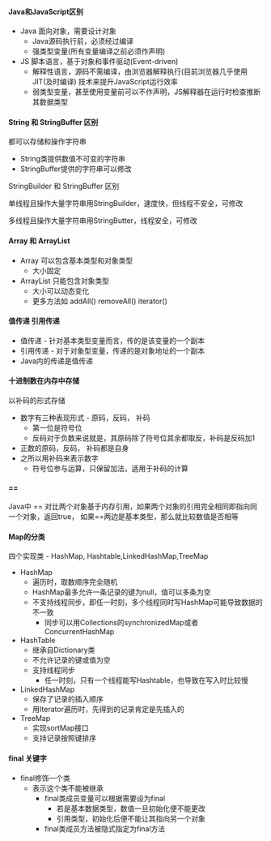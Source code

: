 



#### Java和JavaScript区别

* Java 面向对象，需要设计对象
  * Java源码执行前，必须经过编译
  * 强类型变量(所有变量编译之前必须作声明)
* JS 脚本语言，基于对象和事件驱动(Event-driven) 
  * 解释性语言，源码不需编译，由浏览器解释执行(目前浏览器几乎使用JIT(及时编译) 技术来提升JavaScript运行效率 
  * 弱类型变量，甚至使用变量前可以不作声明，JS解释器在运行时检查推断其数据类型



#### String 和 StringBuffer 区别

都可以存储和操作字符串

* String类提供数值不可变的字符串
* StringBuffer提供的字符串可以修改

StringBuilder 和 StringBuffer 区别

单线程且操作大量字符串用StringBuilder，速度快，但线程不安全，可修改

多线程且操作大量字符串用StringButter，线程安全，可修改



#### Array 和 ArrayList

* Array 可以包含基本类型和对象类型
  * 大小固定
* ArrayList 只能包含对象类型
  * 大小可以动态变化
  * 更多方法如 addAll() removeAll() iterator()



#### 值传递 引用传递

* 值传递 - 针对基本类型变量而言，传的是该变量的一个副本
* 引用传递 - 对于对象型变量，传递的是对象地址的一个副本
* Java内的传递是值传递



#### 十进制数在内存中存储

以补码的形式存储

* 数字有三种表现形式 - 原码，反码， 补码
  * 第一位是符号位
  * 反码对于负数来说就是，其原码除了符号位其余都取反，补码是反码加1
* 正数的原码，反码， 补码都是自身
* 之所以用补码来表示数字
  * 符号位参与运算，只保留加法，适用于补码的计算

#### ==

Java中 == 对比两个对象基于内存引用，如果两个对象的引用完全相同即指向同一个对象，返回true， 如果==两边是基本类型，那么就比较数值是否相等



#### Map的分类

四个实现类 - HashMap, Hashtable,LinkedHashMap,TreeMap

* HashMap 
  * 遍历时，取数顺序完全随机
  * HashMap最多允许一条记录的键为null，值可以多条为空
  * 不支持线程同步，即任一时刻，多个线程同时写HashMap可能导致数据的不一致
    * 同步可以用Collections的synchronizedMap或者ConcurrentHashMap
* HashTable
  * 继承自Dictionary类
  * 不允许记录的键或值为空
  * 支持线程同步
    * 任一时刻，只有一个线程能写Hashtable，也导致在写入时比较慢
* LinkedHashMap
  * 保存了记录的插入顺序
  * 用Iterator遍历时，先得到的记录肯定是先插入的
* TreeMap
  * 实现sortMap接口
  * 支持记录按照键排序



#### final 关键字

* final修饰一个类
  * 表示这个类不能被继承
    * final类成员变量可以根据需要设为final
      * 若是基本数据类型，数值一旦初始化便不能更改
      * 引用类型，初始化后便不能让其指向另一个对象
    * final类成员方法被隐式指定为final方法

